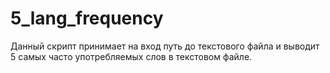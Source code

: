# 5_lang_frequency

Данный скрипт принимает на вход путь до текстового файла и выводит 5 самых часто употребляемых слов в текстовом файле.

